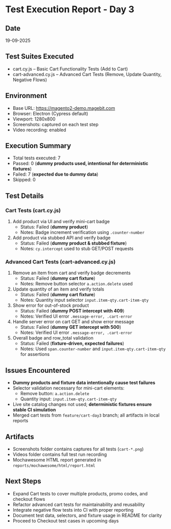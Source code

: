 # Test Execution Report - Day 3

## Date
19-09-2025

## Test Suites Executed
- cart.cy.js – Basic Cart Functionality Tests (Add to Cart)
- cart-advanced.cy.js – Advanced Cart Tests (Remove, Update Quantity, Negative Flows)

## Environment
- Base URL: https://magento2-demo.magebit.com
- Browser: Electron (Cypress default)
- Viewport: 1280x800
- Screenshots: captured on each test step
- Video recording: enabled

## Execution Summary
- Total tests executed: 7
- Passed: 0 (**dummy products used, intentional for deterministic fixtures**)
- Failed: 7 (**expected due to dummy data**)
- Skipped: 0

## Test Details

### Cart Tests (cart.cy.js)
1. Add product via UI and verify mini-cart badge
   - Status: Failed (**dummy product**)
   - Notes: Badge increment verification using `.counter-number`
2. Add product via stubbed API and verify badge
   - Status: Failed (**dummy product & stubbed fixture**)
   - Notes: `cy.intercept` used to stub GET/POST requests

### Advanced Cart Tests (cart-advanced.cy.js)
1. Remove an item from cart and verify badge decrements
   - Status: Failed (**dummy cart fixture**)
   - Notes: Remove button selector `a.action.delete` used
2. Update quantity of an item and verify totals
   - Status: Failed (**dummy cart fixture**)
   - Notes: Quantity input selector `input.item-qty.cart-item-qty`
3. Show error for out-of-stock product
   - Status: Failed (**dummy POST intercept with 409**)
   - Notes: Verified UI error `.message-error, .cart-error`
4. Handle server error on cart GET and show error message
   - Status: Failed (**dummy GET intercept with 500**)
   - Notes: Verified UI error `.message-error, .cart-error`
5. Overall badge and row_total validation
   - Status: Failed (**fixture-driven, expected failures**)
   - Notes: Used `span.counter-number` and `input.item-qty.cart-item-qty` for assertions

## Issues Encountered
- **Dummy products and fixture data intentionally cause test failures**
- Selector validation necessary for mini-cart elements:
  - Remove button: `a.action.delete`
  - Quantity input: `input.item-qty.cart-item-qty`
- Live site catalog changes not used; **deterministic fixtures ensure stable CI simulation**
- Merged cart tests from `feature/cart-day3` branch; all artifacts in local reports

## Artifacts
- Screenshots folder contains captures for all tests (`cart-*.png`)
- Videos folder contains full test run recording
- Mochawesome HTML report generated in `reports/mochawesome/html/report.html`

## Next Steps
- Expand Cart tests to cover multiple products, promo codes, and checkout flows
- Refactor advanced cart tests for maintainability and reusability
- Integrate negative flow tests into CI with proper reporting
- Document test data, selectors, and fixture usage in README for clarity
- Proceed to Checkout test cases in upcoming days
